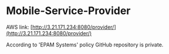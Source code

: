 # Mobile-Service-Provider

AWS link: 
[http://3.21.171.234:8080/provider/](http://3.21.171.234:8080/provider/)

According to 'EPAM Systems' policy GitHub repository is private.